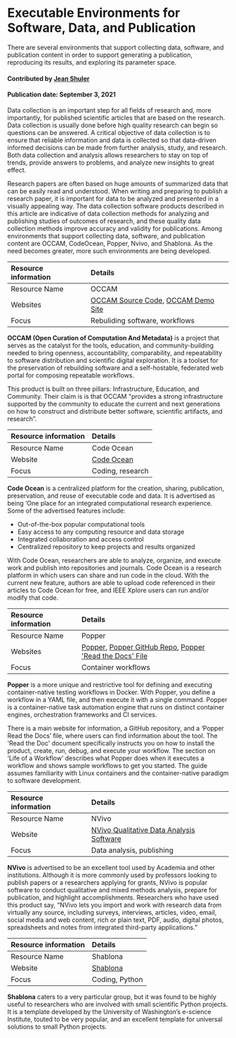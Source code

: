 # Executable Environments for Software, Data, and Publication
<!--deck text start-->
There are several environments that support collecting data, software, and publication content in order to support generating a publication, reproducing its results, and exploring its parameter space.
<!--deck text end-->

#### Contributed by [Jean Shuler](https://github.com/JeanShuler)
#### Publication date: September 3, 2021

Data collection is an important step for all fields of research and, more importantly, for published scientific articles that are based on the research. Data collection is usually done before high quality research can begin so questions can be answered. A critical objective of data collection is to ensure that reliable information and data is collected so that data-driven informed decisions can be made from further analysis, study, and research. Both data collection and analysis allows researchers to stay on top of trends, provide answers to problems, and analyze new insights to great effect.

Research papers are often based on huge amounts of summarized data that can be easily read and understood. When writing and preparing to publish a research paper, it is important for data to be analyzed and presented in a visually appealing way.  The data collection software products described in this article are indicative of data collection methods for analyzing and publishing studies of outcomes of research, and these quality data collection methods improve accuracy and validity for publications. Among environments that support collecting data, software, and publication content are OCCAM, CodeOcean, Popper, Nvivo, and Shablona. As the need becomes greater, more such environments are being developed.

Resource information | Details 
:--- | :--- 
Resource Name | OCCAM
Websites | [OCCAM Source Code](https://bitbucket.org/occam/workspace/repositories), [OCCAM Demo Site](https://occam.cs.pitt.edu/)
Focus | Rebuliding software, workflows

**OCCAM (Open Curation of Computation And Metadata)** is a project that serves as the catalyst for the tools, education, and community-building needed to bring openness, accountability, comparability, and repeatability to software distribution and scientific digital exploration. It is a toolset for the preservation of rebuilding software and a self-hostable, federated web portal for composing repeatable workflows.

This product is built on three pillars: Infrastructure, Education, and Community. Their claim is is that OCCAM "provides a strong infrastructure supported by the community to educate the current and next generations on how to construct and distribute better software, scientific artifacts, and research”. 

Resource information | Details 
:--- | :--- 
Resource Name | Code Ocean
Website | [Code Ocean](https://codeocean.com/)
Focus | Coding, research

**Code Ocean** is a centralized platform for the creation, sharing, publication, preservation, and reuse of executable code and data.
It is advertised as being ‘One place for an integrated computational research experience. Some of the advertised features include:
* Out-of-the-box popular computational tools
* Easy access to any computing resource and data storage
* Integrated collaboration and access control
* Centralized repository to keep projects and results organized

With Code Ocean, researchers are able to analyze, organize, and execute work and publish into repositories and journals. Code Ocean is a research platform in which users can share and run code in the cloud. With the current new feature, authors are able to upload code referenced in their articles to Code Ocean for free, and IEEE Xplore users can run and/or modify that code. 
 
Resource information | Details 
:--- | :--- 
Resource Name | Popper
Websites | [Popper](https://getpopper.io/), [Popper GitHub Repo](https://github.com/getpopper/popper), [Popper 'Read the Docs' File](https://popper.readthedocs.io/en/latest/index.html)
Focus | Container workflows

**Popper** is a more unique and restrictive tool for defining and executing container-native testing workflows in Docker. With Popper, you define a workflow in a YAML file, and then execute it with a single command. Popper is a container-native task automation engine that runs on distinct container engines, orchestration frameworks and CI services. 

There is a main website for information, a GitHub repository, and a ‘Popper Read the Docs’ file, where users can find information about the tool. The 'Read the Doc' document specifically instructs you on how to install the product, create, run, debug, and execute your workflow. The section on ‘Life of a Workflow’ describes what Popper does when it executes a workflow and shows sample workflows to get you started. The guide assumes familiarity with Linux containers and the container-native paradigm to software development.

Resource information | Details 
:--- | :--- 
Resource Name | NVivo
Website | [NVivo Qualitative Data Analysis Software](https://www.qsrinternational.com/nvivo-qualitative-data-analysis-software/about/nvivo/who-its-for/academia)
Focus | Data analysis, publishing

**NVivo** is advertised to be an excellent tool used by Academia and other institutions. Although it is more commonly used by professors looking to publish papers or a researchers applying for grants, NVivo is popular software to conduct qualitative and mixed methods analysis, prepare for publication, and highlight accomplishments. Researchers who have used this product say, “NVivo lets you import and work with research data from virtually any source, including surveys, interviews, articles, video, email, social media and web content, rich or plain text, PDF, audio, digital photos, spreadsheets and notes from integrated third-party applications.”

Resource information | Details 
:--- | :--- 
Resource Name | Shablona
Website | [Shablona](https://github.com/uwescience/shablona/blob/master/README.md)
Focus | Coding, Python

**Shablona** caters to a very particular group, but it was found to be highly useful to researchers who are involved with small scientific Python projects.  It is a template developed by the University of Washington’s e-science Institute, touted to be very popular, and an excellent template for universal solutions to small Python projects.

<!---
Publish: yes
Topics: Software process improvement, Development tools
Pinned: no
RSS update: 2021-09-03
--->
